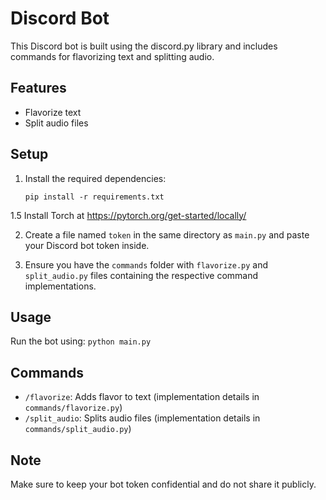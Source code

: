 # Discord Bot

This Discord bot is built using the discord.py library and includes commands for flavorizing text and splitting audio.

## Features

- Flavorize text
- Split audio files

## Setup

1. Install the required dependencies:
   ```
   pip install -r requirements.txt
   ```

1.5 Install Torch at https://pytorch.org/get-started/locally/

2. Create a file named `token` in the same directory as `main.py` and paste your Discord bot token inside.

3. Ensure you have the `commands` folder with `flavorize.py` and `split_audio.py` files containing the respective command implementations.

## Usage

Run the bot using:
```python main.py```

## Commands

- `/flavorize`: Adds flavor to text (implementation details in `commands/flavorize.py`)
- `/split_audio`: Splits audio files (implementation details in `commands/split_audio.py`)

## Note

Make sure to keep your bot token confidential and do not share it publicly.